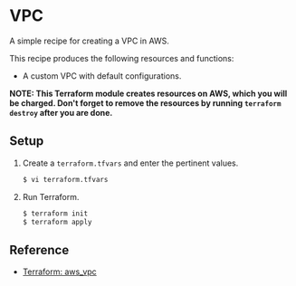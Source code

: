 # VPC

A simple recipe for creating a VPC in AWS.

This recipe produces the following resources and functions:

* A custom VPC with default configurations.

**NOTE: This Terraform module creates resources on AWS, which you will be charged. Don't forget to remove the resources by running `terraform destroy` after you are done.**

## Setup
   
1. Create a `terraform.tfvars` and enter the pertinent values.

   ```bash
   $ vi terraform.tfvars
   ```   
   
1. Run Terraform.

   ```bash
   $ terraform init
   $ terraform apply
   ```

## Reference

* [Terraform: aws_vpc](https://registry.terraform.io/providers/hashicorp/aws/latest/docs/resources/vpc)
